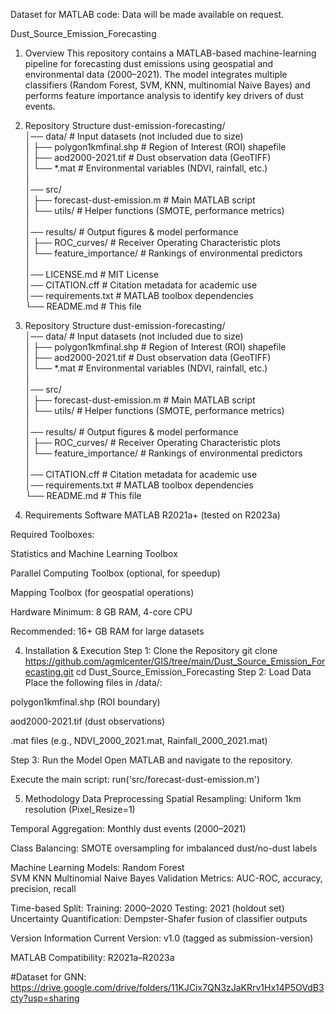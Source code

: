 Dataset for MATLAB code: Data will be made available on request.

Dust_Source_Emission_Forecasting

1. Overview
This repository contains a MATLAB-based machine-learning pipeline for forecasting dust emissions using geospatial and environmental data (2000–2021). The model integrates multiple classifiers (Random Forest, SVM, KNN, multinomial Naive Bayes) and performs feature importance analysis to identify key drivers of dust events.

3. Repository Structure
dust-emission-forecasting/  
│── data/                   # Input datasets (not included due to size)  
│   ├── polygon1kmfinal.shp  # Region of Interest (ROI) shapefile  
│   ├── aod2000-2021.tif     # Dust observation data (GeoTIFF)  
│   └── *.mat                # Environmental variables (NDVI, rainfall, etc.)  
│  
│── src/  
│   ├── forecast-dust-emission.m  # Main MATLAB script  
│   └── utils/                   # Helper functions (SMOTE, performance metrics)  
│  
│── results/                  # Output figures & model performance  
│   ├── ROC_curves/           # Receiver Operating Characteristic plots  
│   └── feature_importance/   # Rankings of environmental predictors  
│  
│── LICENSE.md                # MIT License  
│── CITATION.cff              # Citation metadata for academic use  
│── requirements.txt          # MATLAB toolbox dependencies  
└── README.md                 # This file


2. Repository Structure
dust-emission-forecasting/  
│── data/                   # Input datasets (not included due to size)  
│   ├── polygon1kmfinal.shp  # Region of Interest (ROI) shapefile  
│   ├── aod2000-2021.tif     # Dust observation data (GeoTIFF)  
│   └── *.mat                # Environmental variables (NDVI, rainfall, etc.)  
│  
│── src/  
│   ├── forecast-dust-emission.m  # Main MATLAB script  
│   └── utils/                   # Helper functions (SMOTE, performance metrics)  
│  
│── results/                  # Output figures & model performance  
│   ├── ROC_curves/           # Receiver Operating Characteristic plots  
│   └── feature_importance/   # Rankings of environmental predictors  
│    
│── CITATION.cff              # Citation metadata for academic use  
│── requirements.txt          # MATLAB toolbox dependencies  
└── README.md                 # This file

3. Requirements
Software
MATLAB R2021a+ (tested on R2023a)

Required Toolboxes:

Statistics and Machine Learning Toolbox

Parallel Computing Toolbox (optional, for speedup)

Mapping Toolbox (for geospatial operations)

Hardware
Minimum: 8 GB RAM, 4-core CPU

Recommended: 16+ GB RAM for large datasets

4. Installation & Execution
Step 1: Clone the Repository
git clone https://github.com/agmlcenter/GIS/tree/main/Dust_Source_Emission_Forecasting.git
cd Dust_Source_Emission_Forecasting
Step 2: Load Data
Place the following files in /data/:

polygon1kmfinal.shp (ROI boundary)

aod2000-2021.tif (dust observations)

.mat files (e.g., NDVI_2000_2021.mat, Rainfall_2000_2021.mat)

Step 3: Run the Model
Open MATLAB and navigate to the repository.

Execute the main script:
run('src/forecast-dust-emission.m')  

5. Methodology
Data Preprocessing
Spatial Resampling: Uniform 1km resolution (Pixel_Resize=1)

Temporal Aggregation: Monthly dust events (2000–2021)

Class Balancing: SMOTE oversampling for imbalanced dust/no-dust labels

Machine Learning Models:
Random Forest	
SVM	
KNN	
Multinomial Naive Bayes	
Validation
Metrics: AUC-ROC, accuracy, precision, recall

Time-based Split:
Training: 2000–2020
Testing: 2021 (holdout set)
Uncertainty Quantification: Dempster-Shafer fusion of classifier outputs

Version Information
Current Version: v1.0 (tagged as submission-version)

MATLAB Compatibility: R2021a–R2023a

#Dataset for GNN: https://drive.google.com/drive/folders/11KJCix7QN3zJaKRrv1Hx14P5OVdB3cty?usp=sharing

